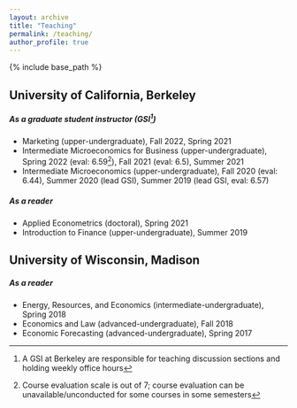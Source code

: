 ```yaml
---
layout: archive
title: "Teaching"
permalink: /teaching/
author_profile: true
---
```


{% include base_path %}

University of California, Berkeley
-----
##### As a graduate student instructor (GSI[^1])
* Marketing (upper-undergraduate), Fall 2022, Spring 2021
* Intermediate Microeconomics for Business (upper-undergraduate), Spring 2022 (eval: 6.59[^2]), Fall 2021 (eval: 6.5), Summer 2021
* Intermediate Microeconomics (upper-undergraduate), Fall 2020 (eval: 6.44), Summer 2020 (lead GSI), Summer 2019 (lead GSI, eval: 6.57)

[^1]: A GSI at Berkeley are responsible for teaching discussion sections and holding weekly office hours
[^2]: Course evaluation scale is out of 7; course evaluation can be unavailable/unconducted for some courses in some semesters 

##### As a reader
* Applied Econometrics (doctoral), Spring 2021
* Introduction to Finance (upper-undergraduate), Summer 2019

University of Wisconsin, Madison
-----
##### As a reader
* Energy, Resources, and Economics (intermediate-undergraduate), Spring 2018
* Economics and Law (advanced-undergraduate), Fall 2018
* Economic Forecasting (advanced-undergraduate), Spring 2017